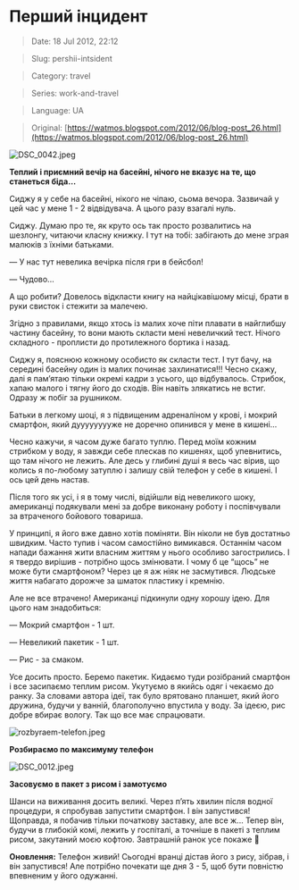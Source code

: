 # Перший інцидент

> Date: 18 Jul 2012, 22:12

> Slug: pershii-intsident

> Category: travel

> Series: work-and-travel

> Language: UA

> Original: [https://watmos.blogspot.com/2012/06/blog-post_26.html](https://watmos.blogspot.com/2012/06/blog-post_26.html)

![DSC_0042.jpeg](https://res.craft.do/user/full/b5a256f3-51ff-c8e5-10fe-9343b6a0451d/doc/4035AC2E-5537-4D70-9A63-91E9BD9A56B1/C94B5034-BE2F-4AD5-9C72-600374EB3B53_2/6XqBzDVIcmpyPGpcvWAcRyoLvOLbV6LJWjwrEl1s5i8z/DSC_0042.jpeg)

**Теплий і приємний вечір на басейні, нічого не вказує на те, що станеться біда…**

Сиджу я у себе на басейні, нікого не чіпаю, сьома вечора. Зазвичай у цей час у мене 1 - 2 відвідувача. А цього разу взагалі нуль.

Сиджу. Думаю про те, як круто ось так просто розвалитись на шезлонгу, читаючи класну книжку. І тут на тобі: забігають до мене зграя малюків з їхніми батьками.

— У нас тут невелика вечірка після гри в бейсбол!

— Чудово...

А що робити? Довелось відкласти книгу на найцікавішому місці, брати в руки свисток і стежити за малечею.

Згідно з правилами, якщо хтось із малих хоче піти плавати в найглибшу частину басейну, то вони мають скласти мені невеличкий тест. Нічого складного - проплисти до протилежного бортика і назад.

Сиджу я, пояснюю кожному особисто як скласти тест. І тут бачу, на середині басейну один із малих починає захлинатися!!! Чесно скажу, далі я пам’ятаю тільки окремі кадри з усього, що відбувалось. Стрибок, хапаю малого і тягну його до сходів. Він навіть злякатись не встиг. Одразу ж побіг за рушником.

Батьки в легкому шоці, я з підвищеним адреналіном у крові, і мокрий смартфон, який дууууууууже не доречно опинився у мене в кишені...

Чесно кажучи, я часом дуже багато туплю. Перед моїм кожним стрибком у воду, я завжди себе плескав по кишенях, щоб упевнитись, що там нічого не лежить. Але десь у глибині душі я весь час вірив, що колись я по-любому затуплю і залишу свій телефон у себе в кишені. І ось цей день настав.

Після того як усі, і я в тому числі, відійшли від невеликого шоку, американці подякували мені за добре виконану роботу і поспівчували за втраченого бойового товариша.

У принципі, я його вже давно хотів поміняти. Він ніколи не був достатньо швидким. Часто тупив і часом самостійно вимикався. Останнім часом напади бажання жити власним життям у нього особливо загострились. І я твердо вирішив - потрібно щось змінювати. І чому б це “щось” не може бути смартфоном? Через це я аж ніяк не засмутився. Людське життя набагато дорожче за шматок пластику і кремнію.

Але не все втрачено! Американці підкинули одну хорошу ідею. Для цього нам знадобиться:

— Мокрий смартфон - 1 шт.

— Невеликий пакетик - 1 шт.

— Рис - за смаком.

Усе досить просто. Беремо пакетик. Кидаємо туди розібраний смартфон і все засипаємо теплим рисом. Укутуємо в якийсь одяг і чекаємо до ранку. За словами автора ідеї, так було врятовано планшет, який його дружина, будучи у ванній, благополучно впустила у воду. За ідеєю, рис добре вбирає вологу. Так що все має спрацювати.

![rozbyraem-telefon.jpeg](https://res.craft.do/user/full/b5a256f3-51ff-c8e5-10fe-9343b6a0451d/doc/4035AC2E-5537-4D70-9A63-91E9BD9A56B1/053394F3-0009-461C-B5F8-E09B90236BED_2/wvxB0Tf3bbVOTYJu7QTFbI4Fs8k6J00SG2SoZRA3eIUz/rozbyraem-telefon.jpeg)

**Розбираємо по максимуму телефон**

![DSC_0012.jpeg](https://res.craft.do/user/full/b5a256f3-51ff-c8e5-10fe-9343b6a0451d/doc/4035AC2E-5537-4D70-9A63-91E9BD9A56B1/C4DC3FF4-10C2-4CD5-B25E-A42AF2B7F739_2/vVACcg9FCBZvC6iGg0ucSnaxCTtNJZwyCYi83lEskYgz/DSC_0012.jpeg)

**Засовуємо в пакет з рисом і замотуємо**

Шанси на виживання досить великі. Через п’ять хвилин після водної процедури, я спробував запустити смартфон. І він запустився! Щоправда, я побачив тільки початкову заставку, але все ж... Тепер він, будучи в глибокій комі, лежить у госпіталі, а точніше в пакеті з теплим рисом, закутаний моєю кофтою. Завтрашній ранок усе покаже 🙂

**Оновлення:** Телефон живий! Сьогодні вранці дістав його з рису, зібрав, і він запустився! Але потрібно почекати ще дня 3 - 5, щоб бути повністю впевненим у його одужанні.

